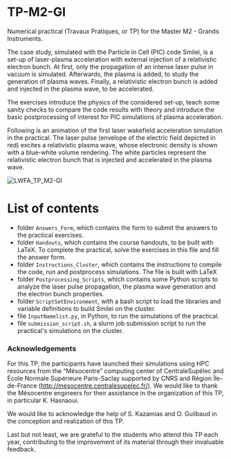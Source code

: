 # TP-M2-GI
Numerical practical (Travaux Pratiques, or TP) for the Master M2 - Grands Instruments.

The case study, simulated with the Particle in Cell (PIC) code Smilei, is a set-up of laser-plasma acceleration with external injection of a relativistic electron bunch. At first, only the propagation of an intense laser pulse in vacuum is simulated. Afterwards, the plasma is added, to study the generation of plasma waves. Finally, a relativistic electron bunch is added and injected in the plasma wave, to be accelerated.

The exercises introduce the physics of the considered set-up, teach some sanity checks to compare the code results with theory and introduce the basic postprocessing of interest for PIC simulations of plasma acceleration. 


Following is an animation of the first laser wakefield acceleration simulation in the practical.
The laser pulse (envelope of the electric field depicted in red) excites a relativistic plasma wave, whose electronic density is shown with a blue-white volume rendering.
The white particles represent the relativistic electron bunch that is injected and accelerated in the plasma wave.

![LWFA_TP_M2-GI](https://user-images.githubusercontent.com/9608804/191453308-a7670636-b676-4b1f-a1b4-dbf6b81d895a.gif)


# List of contents
- folder `Answers_Form`, which contains the form to submit the answers to the practical exercises.
- folder `Handouts`, which contains the course handouts, to be built with LaTeX. To complete the practical, solve the exercises in this file and fill the answer form.
- folder `Instructions_Cluster`, which contains the instructions to compile the code, run and postprocess simulations. The file is built with LaTeX
- folder `Postprocessing_Scripts`, which contains some Python scripts to analyze the laser pulse propagation, the plasma wave generation and the electron bunch properties.
- folder `ScriptSetEnvironment`, with a bash script to load the libraries and variable definitions to build Smilei on the cluster.
- file `InputNamelist.py`, in Python, to run the simulations of the practical.
- file `submission_script.sh`, a slurm job submission script to run the practical's simulations on the cluster.


### Acknowledgements

For this TP, the participants have launched their simulations using HPC resources 
from the “Mésocentre” computing center of CentraleSupélec and 
École Normale Supérieure Paris-Saclay supported by CNRS and Région Île-de-France 
(http://mesocentre.centralesupelec.fr/).
We would like to thank the Mésocentre engineers for their assistance in the organization
of this TP, in particular K. Hasnaoui.

We would like to acknowledge the help of S. Kazamias and O. Guilbaud in the conception and realization of this TP.

Last but not least, we are grateful to the students who attend this TP each year,
contributing to the improvement of its material through their 
invaluable feedback.
